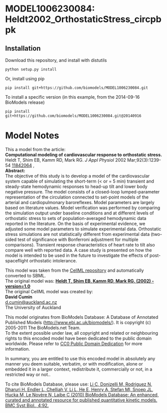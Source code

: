 # MODEL1006230084: Heldt2002_OrthostaticStress_circpbpk

## Installation

Download this repository, and install with distutils

`python setup.py install`

Or, install using pip

`pip install git+https://github.com/biomodels/MODEL1006230084.git`

To install a specific version (in this example, from the 2014-09-16 BioModels release)

`pip install git+https://github.com/biomodels/MODEL1006230084.git@20140916`


# Model Notes


This a model from the article:  
**Computational modeling of cardiovascular response to orthostatic stress.**   
Heldt T, Shim EB, Kamm RD, Mark RG. _J Appl Physiol_ 2002 Mar;92(3):1239-54
[11842064](http://www.ncbi.nlm.nih.gov/pubmed/11842064) ,  
**Abstract:**   
The objective of this study is to develop a model of the cardiovascular system
capable of simulating the short-term (< or = 5 min) transient and steady-state
hemodynamic responses to head-up tilt and lower body negative pressure. The
model consists of a closed-loop lumped-parameter representation of the
circulation connected to set-point models of the arterial and cardiopulmonary
baroreflexes. Model parameters are largely based on literature values. Model
verification was performed by comparing the simulation output under baseline
conditions and at different levels of orthostatic stress to sets of
population-averaged hemodynamic data reported in the literature. On the basis
of experimental evidence, we adjusted some model parameters to simulate
experimental data. Orthostatic stress simulations are not statistically
different from experimental data (two-sided test of significance with
Bonferroni adjustment for multiple comparisons). Transient response
characteristics of heart rate to tilt also compare well with reported data. A
case study is presented on how the model is intended to be used in the future
to investigate the effects of post-spaceflight orthostatic intolerance.

This model was taken from the [CellML
repository](http://www.cellml.org/models) and automatically converted to SBML.  
The original model was: [ **Heldt T, Shim EB, Kamm RD, Mark RG. (2002) -
version=1.0**
](http://models.cellml.org/exposure/ff8be5f140e68612284488cf9879eb5f)  
The original CellML model was created by:  
**David Cumin**   
d.cumin@auckland.ac.nz  
The University of Auckland  

This model originates from BioModels Database: A Database of Annotated
Published Models (http://www.ebi.ac.uk/biomodels/). It is copyright (c)
2005-2011 The BioModels.net Team.  
To the extent possible under law, all copyright and related or neighbouring
rights to this encoded model have been dedicated to the public domain
worldwide. Please refer to [CC0 Public Domain
Dedication](http://creativecommons.org/publicdomain/zero/1.0/) for more
information.

In summary, you are entitled to use this encoded model in absolutely any
manner you deem suitable, verbatim, or with modification, alone or embedded it
in a larger context, redistribute it, commercially or not, in a restricted way
or not..  
  
To cite BioModels Database, please use: [Li C, Donizelli M, Rodriguez N,
Dharuri H, Endler L, Chelliah V, Li L, He E, Henry A, Stefan MI, Snoep JL,
Hucka M, Le Novère N, Laibe C (2010) BioModels Database: An enhanced, curated
and annotated resource for published quantitative kinetic models. BMC Syst
Biol., 4:92.](http://www.ncbi.nlm.nih.gov/pubmed/20587024)


